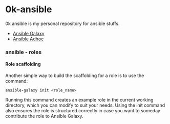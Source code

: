 # 0k-ansible
0k ansible is my personal repository for ansible stuffs.

<!-- TOC -->

- [Ansible Galaxy](https://github.com/lbrealdev/0k-ansible/blob/main/ansible-galaxy.md)
- [Ansible Adhoc](https://github.com/lbrealdev/0k-ansible/blob/main/ansible-adhoc.md)

### ansible - roles

#### Role scaffolding

Another simple way to build the scaffolding for a role is to use the command:
```
ansible-galaxy init <role_name>
```

Running this command creates an example role in the current working directory, which you can modify to suit your needs. Using the init command also ensures the role is structured correctly in case you want to someday contribute the role to Ansible Galaxy.
